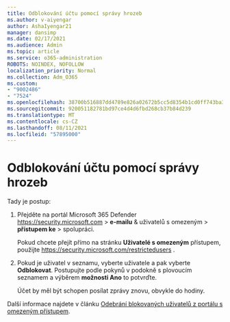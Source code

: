 ```yaml
---
title: Odblokování účtu pomocí správy hrozeb
ms.author: v-aiyengar
author: AshaIyengar21
manager: dansimp
ms.date: 02/17/2021
ms.audience: Admin
ms.topic: article
ms.service: o365-administration
ROBOTS: NOINDEX, NOFOLLOW
localization_priority: Normal
ms.collection: Adm_O365
ms.custom:
- "9002486"
- "7524"
ms.openlocfilehash: 38700b516887dd4789e826a02672b5cc5d8354b1cd0ff743ba321724903413ba
ms.sourcegitcommit: 920051182781bd97ce4d4d6fbd268cb37b84d239
ms.translationtype: MT
ms.contentlocale: cs-CZ
ms.lasthandoff: 08/11/2021
ms.locfileid: "57895000"
---
```

# <a name="unblock-an-account-by-using-threat-management"></a>Odblokování účtu pomocí správy hrozeb

Tady je postup:

1. Přejděte na portál Microsoft 365 Defender <https://security.microsoft.com> \> **e-mailu** & uživatelů s omezeným \> **přístupem ke** \> spolupráci.

   Pokud chcete přejít přímo na stránku **Uživatelé s omezeným** přístupem, použijte <https://security.microsoft.com/restrictedusers> .

2. Pokud je uživatel v seznamu, vyberte uživatele a pak vyberte **Odblokovat**. Postupujte podle pokynů v podokně s plovoucím seznamem a výběrem **možnosti Ano** to potvrďte.

   Účet by měl být schopen posílat zprávy znovu, obvykle do hodiny.

Další informace najdete v článku [Odebrání blokovaných uživatelů z portálu s omezeným přístupem](https://docs.microsoft.com/microsoft-365/security/office-365-security/removing-user-from-restricted-users-portal-after-spam).
